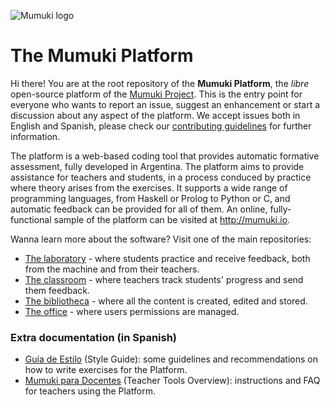![Mumuki logo](http://mumuki.io/static/banner-horizontal-gradient.png)
# The Mumuki Platform

Hi there! You are at the root repository of the **Mumuki Platform**, the _libre_ open-source platform of the [Mumuki Project](http://mumuki.org). This is the entry point for everyone who wants to report an issue, suggest an enhancement or start a discussion about any aspect of the platform. We accept issues both in English and Spanish, please check our [contributing guidelines](https://github.com/mumuki/mumuki-platform/blob/master/CONTRIBUTING.md) for further information.

The platform is a web-based coding tool that provides automatic formative assessment, fully developed in Argentina. The platform aims to provide assistance for teachers and students, in a process conduced by practice where theory arises from the exercises. It supports a wide range of programming languages, from Haskell or Prolog to Python or C, and automatic feedback can be provided for all of them. An online, fully-functional sample of the platform can be visited at http://mumuki.io.

Wanna learn more about the software? Visit one of the main repositories:

* [The laboratory](https://github.com/mumuki/mumuki-atheneum) - where students practice and receive feedback, both from the machine and from their teachers.
* [The classroom](https://github.com/mumuki/mumuki-classroom) - where teachers track students' progress and send them feedback.
* [The bibliotheca](https://github.com/mumuki/mumuki-bibliotheca) - where all the content is created, edited and stored.
* [The office](https://github.com/mumuki/mumuki-office) - where users permissions are managed.

### Extra documentation (in Spanish)

* [Guía de Estilo](https://docs.google.com/document/d/1WLdeODzZgUQ43y5o_z8DGflczhiCwoqYnQw4y51oqmw) (Style Guide): some guidelines and recommendations on how to write exercises for the Platform.
* [Mumuki para Docentes](https://docs.google.com/document/d/1TP-jiZCcMbSRXJajxMK0zmdrDEmx07zE5FNEiIvVT5g) (Teacher Tools Overview): instructions and FAQ for teachers using the Platform.
